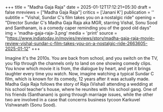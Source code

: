 +++
title = "Madha Gaja Raja"
date = 2025-01-12T17:12:21+05:30
draft = false
mreviews = ["Madha Gaja Raja"]
critics = ['Janani K']
publication = ''
subtitle = "Vishal, Sundar C's film takes you on a nostalgic ride"
opening = "Director Sundar C's Madha Gaja Raja aka MGR, starring Vishal, Sonu Sood and Santhanam, is a comedy caper reminding you of the good old days"
img = 'madha-gaja-raja-3.png'
media = 'print'
source = "https://www.indiatoday.in/movies/reviews/story/madha-gaja-raja-movie-review-vishal-sundar-c-film-takes-you-on-a-nostalgic-ride-2663605-2025-01-12"
+++

Imagine it's the 2010s. You are back from school, and you switch on the TV, you flip through the channels only to land on one showing comedy clips. You know which movie it is from, the dialogue by heart, and yet it brings laughter every time you watch. Now, imagine watching a typical Sundar C film, which is known for its comedy, 12 years after it was actually made. Madha Gaja Raja follows the story of Raja (Vishal) attending a wedding at his school teacher's house, where he reunites with his school gang. One of his friends (Santhanam) is going through marriage issues, while the other two are involved in a case that concerns business tycoon Karkuvel Vishwanath (Sonu Sood).
